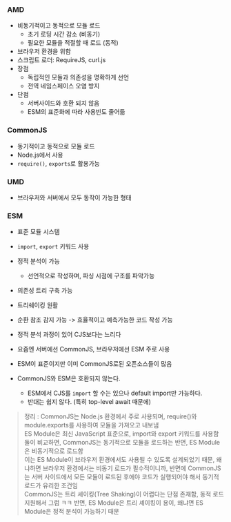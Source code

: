 ### AMD
- 비동기적이고 동적으로 모듈 로드
  - 초기 로딩 시간 감소 (비동기)
  - 필요한 모듈을 적절할 때 로드 (동적)
- 브라우저 환경을 위함
- 스크립트 로더: RequireJS, curl.js
- 장점
  - 독립적인 모듈과 의존성을 명확하게 선언
  - 전역 네임스페이스 오염 방지
- 단점
  - 서버사이드와 호환 되지 않음
  - ESM의 표준화에 따라 사용빈도 줄어듦

### CommonJS
- 동기적이고 동적으로 모듈 로드
- Node.js에서 사용
- `require()`, `exports`로 활용가능

### UMD
- 브라우저와 서버에서 모두 동작이 가능한 형태

### ESM
- 표준 모듈 시스템
- `import`, `export` 키워드 사용
- 정적 분석이 가능
  - 선언적으로 작성하며, 파싱 시점에 구조를 파악가능
- 의존성 트리 구축 가능
- 트리쉐이킹 원활
- 순환 참조 감지 가능
  -> 효율적이고 예측가능한 코드 작성 가능
- 정적 분석 과정이 있어 CJS보다는 느리다

- 요즘엔 서버에선 CommonJS, 브라우저에선 ESM 주로 사용
- ESM이 표준이지만 이미 CommonJS로된 오픈소스들이 많음
- CommonJS와 ESM은 호환되지 않는다.
  - ESM에서 CJS를 `import` 할 수는 있으나 default import만 가능하다.
  - 반대는 쉽지 않다. (특히 top-level await 때문에)
 





> 정리 :
> CommonJS는 Node.js 환경에서 주로 사용되며, require()와 module.exports를 사용하여 모듈을 가져오고 내보냄   
> ES Module은 최신 JavaScript 표준으로, import와 export 키워드를 사용함   
> 둘이 비교하면, CommonJS는 동기적으로 모듈을 로드하는 반면, ES Module은 비동기적으로 로드함   
> 이는 ES Module이 브라우저 환경에서도 사용될 수 있도록 설계되었기 때문, 왜냐하면 브라우저 환경에서는 비동기 로드가 필수적이니까, 반면에 CommonJS는 서버 사이드에서 모든 모듈이 로드된 후에야 코드가 실행되어야 해서 동기적 로드가 유리한 조건임      
> CommonJS는 트리 셰이킹(Tree Shaking)이 어렵다는 단점 존재함, 동적 로드 지원해서 그럼 ㅋㅋ 
> 반면, ES Module은 트리 셰이킹이 용이, 왜냐면 ES Module은 정적 분석이 가능하기 때문
